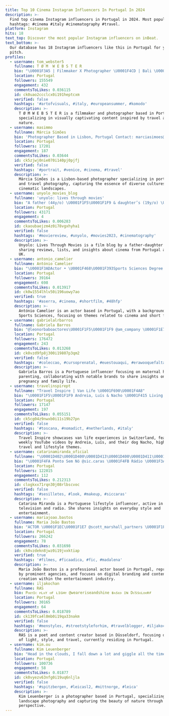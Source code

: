```yaml
---
title: Top 10 Cinema Instagram Influencers In Portugal In 2024
description: >-
  Find top cinema Instagram influencers in Portugal in 2024. Most popular
  hashtags: #cinema #italy #cinematography #travel.
platform: Instagram
hits: 18
text_top: Discover the most popular Instagram influencers on inBeat.
text_bottom: >-
  Our database has 18 Instagram influencers like this in Portugal for you to
  pitch.
profiles:
  - username: tom_webster5
    fullname: T Ø M  W E B S T E R
    bio: "\U0001F3A5 | Filmmaker X Photographer \U0001F4CD | Bali \U0001F4EB | tomwebster301@gmail.com"
    location: Portugal
    followers: 155549
    engagement: 432
    commentsToLikes: 0.036115
    id: ck0uao2ccclcx0i191heptcxm
    verified: false
    hashtags: '#artofvisuals, #italy, #europeansummer, #komodo'
    description: >-
      T Ø M W E B S T E R is a filmmaker and photographer based in Portugal,
      specializing in visually captivating content inspired by travel and
      nature.
  - username: masimmo
    fullname: Márcia Simões
    bio: 'Photographer Based in Lisbon, Portugal Contact: marciasimoes@mail.com'
    location: Portugal
    followers: 17201
    engagement: 187
    commentsToLikes: 0.03644
    id: ck5zjwj0nie070i140pj0pjfj
    verified: false
    hashtags: '#portrait, #venice, #cinema, #travel'
    description: >-
      Márcia Simões is a Lisbon-based photographer specializing in portraiture
      and travel photography, capturing the essence of diverse cultures and
      cinematic landscapes.
  - username: unyolo_movies_blog
    fullname: 'unyolo: lives through movies'
    bio: "A father (44y/o) \U0001F1F5\U0001F1F9 & daughter’s (19y/o) \U0001F1EC\U0001F1E7 shared love for movies turned into a Blog \U0001F9D4\U0001F3FB\U0001F467\U0001F3FC Follow for reviews, lists and fun stuff about films."
    location: Portugal
    followers: 43171
    engagement: 4
    commentsToLikes: 0.006283
    id: ckaoubaejzm4z0i78vgxhyha1
    verified: false
    hashtags: '#moviereview, #unyolo, #movies2023, #cinematography'
    description: >-
      Unyolo: Lives Through Movies is a film blog by a father-daughter duo
      sharing reviews, lists, and insights about cinema from Portugal and the
      UK.
  - username: antonio_camelier
    fullname: António Camelier
    bio: "\U0001F3ADActor • \U0001F468‍\U0001F393Sports Sciences Degree at Faculty of Human Kinetics"
    location: Portugal
    followers: 39164
    engagement: 698
    commentsToLikes: 0.013917
    id: ck0w1554lhlv50i196uowy7ao
    verified: true
    hashtags: '#aserra, #cinema, #shortfilm, #48hfp'
    description: >-
      António Camelier is an actor based in Portugal, with a background in
      Sports Sciences, focusing on themes related to cinema and short films.
  - username: gabrielalrbarros
    fullname: Gabriela Barros
    bio: "@leonorbaboactores\U0001F1F5\U0001F1F9 @am_company \U0001F1E7\U0001F1F7 @notable.pt \U0001F48C"
    location: Portugal
    followers: 176472
    engagement: 243
    commentsToLikes: 0.013268
    id: ck0vzd9fp8j300i19807p3qm2
    verified: false
    hashtags: '#coleccao, #cursoprenatal, #euestouaqui, #erawooquefaltava'
    description: >-
      Gabriela Barros is a Portuguese influencer focusing on maternal health and
      parenting, collaborating with notable brands to share insights on
      pregnancy and family life.
  - username: travelinspirept
    fullname: "Travel Inspire | Van Life \U0001F690\U0001F4A8"
    bio: "\U0001F1F5\U0001F1F9 Andreia, Luís & Nacho \U0001F415 Living in a Van since 2019 \U0001F3AC Weekly videos on Youtube \U0001F4CD Switzerland \U0001F1E8\U0001F1ED ⬇Links"
    location: Portugal
    followers: 17147
    engagement: 197
    commentsToLikes: 0.055151
    id: ck5cg04z9nwxb0i11s19b27pn
    verified: false
    hashtags: '#toscana, #nomadict, #netherlands, #italy'
    description: >-
      Travel Inspire showcases van life experiences in Switzerland, featuring
      weekly YouTube videos by Andreia, Luís, and their dog Nacho, highlighting
      travel and lifestyle themes.
  - username: catarinamiranda_oficial
    fullname: "\U0001D402\U0001D400\U0001D413\U0001D400\U0001D411\U0001D408\U0001D40D\U0001D400 \U0001D40C\U0001D408\U0001D411\U0001D400\U0001D40D\U0001D403\U0001D400 | LIFESTYLE | RÁDIO | TV"
    bio: "\U0001F4FA Ponto Sem Nó @sic.caras \U0001F4FB Rádio \U0001F3A5 Everyday Style \U0001F4E9 ana.patricia@talents.pt"
    location: Portugal
    followers: 122815
    engagement: 112
    commentsToLikes: 0.212313
    id: clogkxx71rqn30j08rlbscvoc
    verified: false
    hashtags: '#sesilletes, #look, #makeup, #siccaras'
    description: >-
      Catarina Miranda is a Portuguese lifestyle influencer, active in
      television and radio. She shares insights on everyday style and
      entertainment.
  - username: mariajoao.bastos
    fullname: Maria João Bastos
    bio: "ACTOR \U0001F1EC\U0001F1E7 @scott_marshall_partners \U0001F1F5\U0001F1F9 @artistglobalmanagement \U0001F1E7\U0001F1F7 @damascenomarcio Digital & Brands ➡️ tiago.froufe@thisisluvin.com"
    location: Portugal
    followers: 266242
    engagement: 78
    commentsToLikes: 0.031698
    id: ck0vzdekn8jwz0i19jvxktiap
    verified: true
    hashtags: '#filmes, #ficaadica, #fic, #madalena'
    description: >-
      Maria João Bastos is a professional actor based in Portugal, represented
      by prominent agencies, and focuses on digital branding and content
      creation within the entertainment industry.
  - username: iljakochan
    fullname: RAS
    bio: Pᴏᴇᴛɪᴄ ᴘʟᴀʏ ᴏғ ʟɪɢʜᴛ @weareriseandshine ʙᴀsᴇᴅ ɪɴ Dᴜ̈ssᴇʟᴅᴏʀғ
    location: Portugal
    followers: 30165
    engagement: 64
    commentsToLikes: 0.018789
    id: ck139fca4l0mb0i19qa33nakm
    verified: false
    hashtags: '#menstyles, #streetstyleforhim, #travelblogger, #iljakochan'
    description: >-
      RAS is a poet and content creator based in Düsseldorf, focusing on themes
      of light, style, and travel, currently residing in Portugal.
  - username: kim.ou
    fullname: Kim Leuenberger
    bio: "Head in the clouds, I fall down a lot and giggle all the time. Lucerne \U0001F1E8\U0001F1ED"
    location: Portugal
    followers: 100736
    engagement: 58
    commentsToLikes: 0.01877
    id: ck0vyezv63nfg0i19uq6nljla
    verified: false
    hashtags: '#spitzbergen, #leicasl2, #mittnorge, #leica'
    description: >-
      Kim Leuenberger is a photographer based in Portugal, specializing in
      landscape photography and capturing the beauty of nature through a unique
      perspective.
---
```


